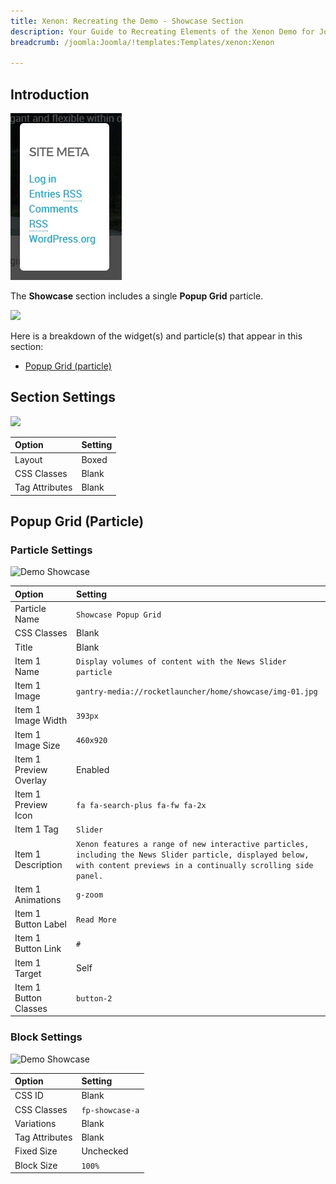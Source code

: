```yaml
---
title: Xenon: Recreating the Demo - Showcase Section
description: Your Guide to Recreating Elements of the Xenon Demo for Joomla
breadcrumb: /joomla:Joomla/!templates:Templates/xenon:Xenon

---
```


## Introduction

![](assets/demo_5.jpeg)

The **Showcase** section includes a single **Popup Grid** particle.

![](assets/home_showcase.png)

Here is a breakdown of the widget(s) and particle(s) that appear in this section:

* [Popup Grid (particle)](#popup-grid-(particle))

## Section Settings

![](assets/demo_showcase_settings.png)

| Option           | Setting     |
| :--------------- | :---------- |
| Layout           | Boxed       |
| CSS Classes      | Blank       |
| Tag Attributes   | Blank       |

## Popup Grid (Particle)

### Particle Settings

![Demo Showcase](demo_showcase_1.png)

| Option                 | Setting                                                                                                                                                                  |
| :-----                 | :-----                                                                                                                                                                   |
| Particle Name          | `Showcase Popup Grid`                                                                                                                                                    |
| CSS Classes            | Blank                                                                                                                                                                    |
| Title                  | Blank                                                                                                                                                                    |
| Item 1 Name            | `Display volumes of content with the News Slider particle`                                                                                                               |
| Item 1 Image           | `gantry-media://rocketlauncher/home/showcase/img-01.jpg`                                                                                                                 |
| Item 1 Image Width     | `393px`                                                                                                                                                                  |
| Item 1 Image Size      | `460x920`                                                                                                                                                                |
| Item 1 Preview Overlay | Enabled                                                                                                                                                                  |
| Item 1 Preview Icon    | `fa fa-search-plus fa-fw fa-2x`                                                                                                                                          |
| Item 1 Tag             | `Slider`                                                                                                                                                                 |
| Item 1 Description     | `Xenon features a range of new interactive particles, including the News Slider particle, displayed below, with content previews in a continually scrolling side panel.` |
| Item 1 Animations      | `g-zoom`                                                                                                                                                                 |
| Item 1 Button Label    | `Read More`                                                                                                                                                              |
| Item 1 Button Link     | `#`                                                                                                                                                                      |
| Item 1 Target          | Self                                                                                                                                                                     |
| Item 1 Button Classes  | `button-2`                                                                                                                                                               |

### Block Settings

![Demo Showcase](demo_showcase_2.png)

| Option         | Setting         |
| :-----         | :-----          |
| CSS ID         | Blank           |
| CSS Classes    | `fp-showcase-a` |
| Variations     | Blank           |
| Tag Attributes | Blank           |
| Fixed Size     | Unchecked       |
| Block Size     | `100%`          |